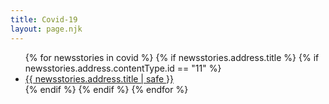 ```yaml
---
title: Covid-19
layout: page.njk
---
```


<ul>
{% for newsstories in covid %}
{% if newsstories.address.title %}
{% if newsstories.address.contentType.id == "11" %} <!-- permet de valider que seuls les news-stories sont affichées (pour retirer les vidéos, audios, extrats, etc.) -->
<li><a href="/covid/articles/{{ newsstories.address.title | slug }}/">{{ newsstories.address.title | safe }}</a></li>
{% endif %}
{% endif %}
{% endfor %}
</ul>